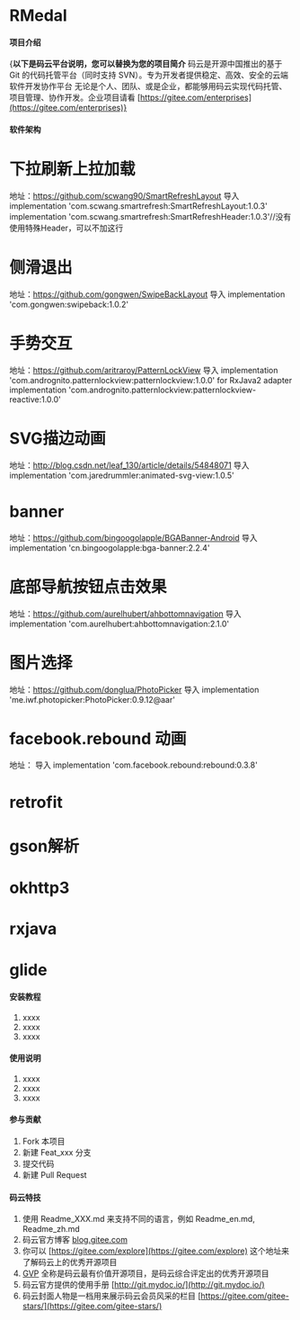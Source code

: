 # RMedal

#### 项目介绍
{**以下是码云平台说明，您可以替换为您的项目简介**
码云是开源中国推出的基于 Git 的代码托管平台（同时支持 SVN）。专为开发者提供稳定、高效、安全的云端软件开发协作平台
无论是个人、团队、或是企业，都能够用码云实现代码托管、项目管理、协作开发。企业项目请看 [https://gitee.com/enterprises](https://gitee.com/enterprises)}

#### 软件架构

# 下拉刷新上拉加载
地址：https://github.com/scwang90/SmartRefreshLayout
导入
   implementation 'com.scwang.smartrefresh:SmartRefreshLayout:1.0.3'
   implementation 'com.scwang.smartrefresh:SmartRefreshHeader:1.0.3'//没有使用特殊Header，可以不加这行

# 侧滑退出
地址：https://github.com/gongwen/SwipeBackLayout
导入
   implementation 'com.gongwen:swipeback:1.0.2'

# 手势交互
地址：https://github.com/aritraroy/PatternLockView
导入
   implementation 'com.andrognito.patternlockview:patternlockview:1.0.0'
   for RxJava2 adapter
   implementation 'com.andrognito.patternlockview:patternlockview-reactive:1.0.0'

# SVG描边动画
地址：http://blog.csdn.net/leaf_130/article/details/54848071
导入
   implementation 'com.jaredrummler:animated-svg-view:1.0.5'

# banner
地址：https://github.com/bingoogolapple/BGABanner-Android
导入
   implementation 'cn.bingoogolapple:bga-banner:2.2.4'

# 底部导航按钮点击效果
地址：https://github.com/aurelhubert/ahbottomnavigation
导入
    implementation 'com.aurelhubert:ahbottomnavigation:2.1.0'

# 图片选择
地址：https://github.com/donglua/PhotoPicker
导入
   implementation 'me.iwf.photopicker:PhotoPicker:0.9.12@aar'

# facebook.rebound 动画
地址：
导入
   implementation 'com.facebook.rebound:rebound:0.3.8'
# retrofit
# gson解析
# okhttp3
# rxjava
# glide



#### 安装教程

1. xxxx
2. xxxx
3. xxxx

#### 使用说明

1. xxxx
2. xxxx
3. xxxx

#### 参与贡献

1. Fork 本项目
2. 新建 Feat_xxx 分支
3. 提交代码
4. 新建 Pull Request


#### 码云特技

1. 使用 Readme\_XXX.md 来支持不同的语言，例如 Readme\_en.md, Readme\_zh.md
2. 码云官方博客 [blog.gitee.com](https://blog.gitee.com)
3. 你可以 [https://gitee.com/explore](https://gitee.com/explore) 这个地址来了解码云上的优秀开源项目
4. [GVP](https://gitee.com/explore) 全称是码云最有价值开源项目，是码云综合评定出的优秀开源项目
5. 码云官方提供的使用手册 [http://git.mydoc.io/](http://git.mydoc.io/)
6. 码云封面人物是一档用来展示码云会员风采的栏目 [https://gitee.com/gitee-stars/](https://gitee.com/gitee-stars/)